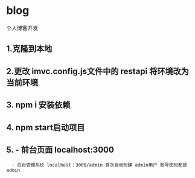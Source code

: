 # blog
个人博客开发

## 1.克隆到本地
## 2.更改 imvc.config.js文件中的 restapi 将环境改为当前环境
## 3. npm i 安装依赖
## 4. npm start启动项目
## 5. - 前台页面 localhost:3000
      - 后台管理系统 localhost：3000/admin 首次自动创建 admin用户 账号密码都是 admin
   
